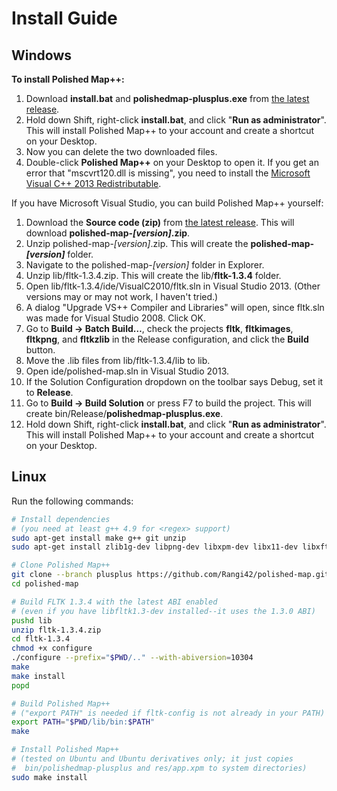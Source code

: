 # Install Guide

## Windows

**To install Polished Map++:**

1. Download **install.bat** and **polishedmap-plusplus.exe** from [the latest release](https://github.com/Rangi42/polished-map/releases).
2. Hold down Shift, right-click **install.bat**, and click "**Run as administrator**". This will install Polished Map++ to your account and create a shortcut on your Desktop.
3. Now you can delete the two downloaded files.
4. Double-click **Polished Map++** on your Desktop to open it. If you get an error that "mscvrt120.dll is missing", you need to install the [Microsoft Visual C++ 2013 Redistributable](https://www.microsoft.com/en-us/download/details.aspx?id=40784).

If you have Microsoft Visual Studio, you can build Polished Map++ yourself:

1. Download the **Source code (zip)** from [the latest release](https://github.com/Rangi42/polished-map/releases). This will download **polished-map-*[version]*.zip**.
2. Unzip polished-map-*[version]*.zip. This will create the **polished-map-*[version]*** folder.
3. Navigate to the polished-map-*[version]* folder in Explorer.
4. Unzip lib/fltk-1.3.4.zip. This will create the lib/**fltk-1.3.4** folder.
5. Open lib/fltk-1.3.4/ide/VisualC2010/fltk.sln in Visual Studio 2013. (Other versions may or may not work, I haven't tried.)
6. A dialog "Upgrade VS++ Compiler and Libraries" will open, since fltk.sln was made for Visual Studio 2008. Click OK.
7. Go to **Build → Batch Build…**, check the projects **fltk**, **fltkimages**, **fltkpng**, and **fltkzlib** in the Release configuration, and click the **Build** button.
8. Move the .lib files from lib/fltk-1.3.4/lib to lib.
9. Open ide/polished-map.sln in Visual Studio 2013.
10. If the Solution Configuration dropdown on the toolbar says Debug, set it to **Release**.
11. Go to **Build → Build Solution** or press F7 to build the project. This will create bin/Release/**polishedmap-plusplus.exe**.
12. Hold down Shift, right-click **install.bat**, and click "**Run as administrator**". This will install Polished Map++ to your account and create a shortcut on your Desktop.


## Linux

Run the following commands:

```bash
# Install dependencies
# (you need at least g++ 4.9 for <regex> support)
sudo apt-get install make g++ git unzip
sudo apt-get install zlib1g-dev libpng-dev libxpm-dev libx11-dev libxft-dev libxinerama-dev libfontconfig1-dev x11proto-xext-dev libxrender-dev libxfixes-dev

# Clone Polished Map++
git clone --branch plusplus https://github.com/Rangi42/polished-map.git
cd polished-map

# Build FLTK 1.3.4 with the latest ABI enabled
# (even if you have libfltk1.3-dev installed--it uses the 1.3.0 ABI)
pushd lib
unzip fltk-1.3.4.zip
cd fltk-1.3.4
chmod +x configure
./configure --prefix="$PWD/.." --with-abiversion=10304
make
make install
popd

# Build Polished Map++
# ("export PATH" is needed if fltk-config is not already in your PATH)
export PATH="$PWD/lib/bin:$PATH"
make

# Install Polished Map++
# (tested on Ubuntu and Ubuntu derivatives only; it just copies
#  bin/polishedmap-plusplus and res/app.xpm to system directories)
sudo make install
```
